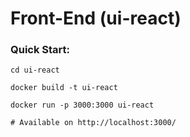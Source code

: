 # Front-End (ui-react)

### Quick Start:

    cd ui-react

    docker build -t ui-react

    docker run -p 3000:3000 ui-react

    # Available on http://localhost:3000/